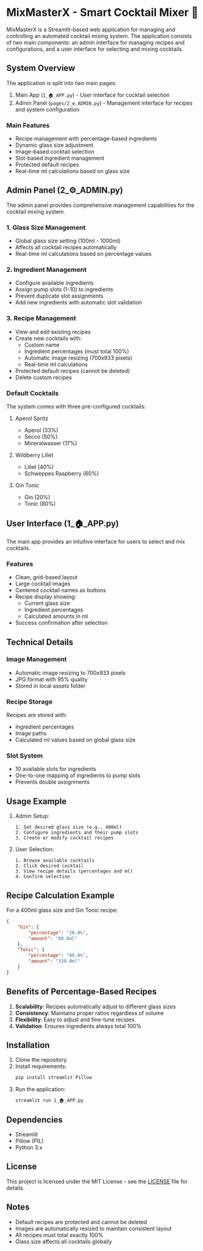 # MixMasterX - Smart Cocktail Mixer 🍹

MixMasterX is a Streamlit-based web application for managing and controlling an automated cocktail mixing system. The application consists of two main components: an admin interface for managing recipes and configurations, and a user interface for selecting and mixing cocktails.

## System Overview

The application is split into two main pages:
1. Main App (`1_🏠_APP.py`) - User interface for cocktail selection
2. Admin Panel (`pages/2_⚙️_ADMIN.py`) - Management interface for recipes and system configuration

### Main Features

- Recipe management with percentage-based ingredients
- Dynamic glass size adjustment
- Image-based cocktail selection
- Slot-based ingredient management
- Protected default recipes
- Real-time ml calculations based on glass size

## Admin Panel (2_⚙️_ADMIN.py)

The admin panel provides comprehensive management capabilities for the cocktail mixing system.

### 1. Glass Size Management
- Global glass size setting (100ml - 1000ml)
- Affects all cocktail recipes automatically
- Real-time ml calculations based on percentage values

### 2. Ingredient Management
- Configure available ingredients
- Assign pump slots (1-10) to ingredients
- Prevent duplicate slot assignments
- Add new ingredients with automatic slot validation

### 3. Recipe Management
- View and edit existing recipes
- Create new cocktails with:
  - Custom name
  - Ingredient percentages (must total 100%)
  - Automatic image resizing (700x933 pixels)
  - Real-time ml calculations
- Protected default recipes (cannot be deleted)
- Delete custom recipes

### Default Cocktails
The system comes with three pre-configured cocktails:
1. Aperol Spritz
   - Aperol (33%)
   - Secco (50%)
   - Mineralwasser (17%)

2. Wildberry Lillet
   - Lillet (40%)
   - Schweppes Raspberry (60%)

3. Gin Tonic
   - Gin (20%)
   - Tonic (80%)

## User Interface (1_🏠_APP.py)

The main app provides an intuitive interface for users to select and mix cocktails.

### Features
- Clean, grid-based layout
- Large cocktail images
- Centered cocktail names as buttons
- Recipe display showing:
  - Current glass size
  - Ingredient percentages
  - Calculated amounts in ml
- Success confirmation after selection

## Technical Details

### Image Management
- Automatic image resizing to 700x933 pixels
- JPG format with 95% quality
- Stored in local assets folder

### Recipe Storage
Recipes are stored with:
- Ingredient percentages
- Image paths
- Calculated ml values based on global glass size

### Slot System
- 10 available slots for ingredients
- One-to-one mapping of ingredients to pump slots
- Prevents double assignments

## Usage Example

1. Admin Setup:
   ```
   1. Set desired glass size (e.g., 400ml)
   2. Configure ingredients and their pump slots
   3. Create or modify cocktail recipes
   ```

2. User Selection:
   ```
   1. Browse available cocktails
   2. Click desired cocktail
   3. View recipe details (percentages and ml)
   4. Confirm selection
   ```

## Recipe Calculation Example

For a 400ml glass size and Gin Tonic recipe:
```json
{
    "Gin": {
        "percentage": "20.0%",
        "amount": "80.0ml"
    },
    "Tonic": {
        "percentage": "80.0%",
        "amount": "320.0ml"
    }
}
```

## Benefits of Percentage-Based Recipes

1. **Scalability**: Recipes automatically adjust to different glass sizes
2. **Consistency**: Maintains proper ratios regardless of volume
3. **Flexibility**: Easy to adjust and fine-tune recipes
4. **Validation**: Ensures ingredients always total 100%

## Installation

1. Clone the repository
2. Install requirements:
   ```bash
   pip install streamlit Pillow
   ```
3. Run the application:
   ```bash
   streamlit run 1_🏠_APP.py
   ```

## Dependencies

- Streamlit
- Pillow (PIL)
- Python 3.x

## License

This project is licensed under the MIT License - see the [LICENSE](LICENSE) file for details.

## Notes

- Default recipes are protected and cannot be deleted
- Images are automatically resized to maintain consistent layout
- All recipes must total exactly 100%
- Glass size affects all cocktails globally